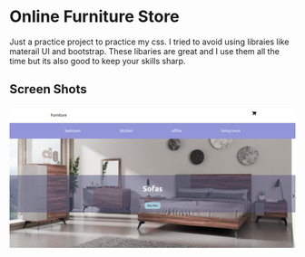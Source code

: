 # Online Furniture Store
Just a practice project to practice my css. I tried to avoid using libraies like materail UI and bootstrap. These libaries are great and I use them all the time but its also good to keep your skills sharp.


## Screen Shots
![homepage](/screenshots/homepage.png)
